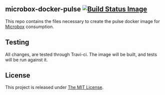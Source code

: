 ## microbox-docker-pulse [![Build Status Image](https://github.com/mu-box/microbox-docker-pulse/actions/workflows/ci.yaml/badge.svg)](https://github.com/mu-box/microbox-docker-pulse/actions)

This repo contains the files necessary to create the pulse docker image for [Microbox](http://microbox.cloud) consumption.

## Testing

All changes, are tested through Travi-ci. The image will be built, and tests will be run against it.

## License

This project is released under [The MIT License](http://opensource.org/licenses/MIT).
